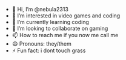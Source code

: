 - 👋 Hi, I’m @nebula2313
- 👀 I’m interested in video games and coding 
- 🌱 I’m currently learning coding
- 💞️ I’m looking to collaborate on gaming
- 📫 How to reach me if you now me call me
- 😄 Pronouns: they/them
- ⚡ Fun fact: i dont touch grass

<!---
nebula2313/nebula2313 is a ✨ special ✨ repository because its `README.md` (this file) appears on your GitHub profile.
You can click the Preview link to take a look at your changes.
--->

